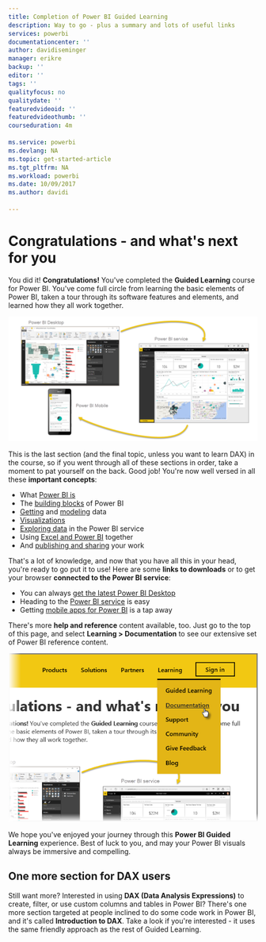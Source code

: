 ```yaml
---
title: Completion of Power BI Guided Learning
description: Way to go - plus a summary and lots of useful links
services: powerbi
documentationcenter: ''
author: davidiseminger
manager: erikre
backup: ''
editor: ''
tags: ''
qualityfocus: no
qualitydate: ''
featuredvideoid: ''
featuredvideothumb: ''
courseduration: 4m

ms.service: powerbi
ms.devlang: NA
ms.topic: get-started-article
ms.tgt_pltfrm: NA
ms.workload: powerbi
ms.date: 10/09/2017
ms.author: davidi

---
```

# Congratulations - and what's next for you
You did it! **Congratulations!** You've completed the **Guided Learning** course for Power BI. You've come full circle from learning the basic elements of Power BI, taken a tour through its software features and elements, and learned how they all work together.

![](media/powerbi-learning-6-5-guided-learning-completion/c0a0_2.png)

This is the last section (and the final topic, unless you want to learn DAX) in the course, so if you went through all of these sections in order, take a moment to pat yourself on the back. Good job! You're now well versed in all these **important concepts**:

* What [Power BI is](powerbi-learning-0-0-what-is-power-bi.md)
* The [building blocks](powerbi-learning-0-0b-building-blocks-power-bi.md) of Power BI
* [Getting](powerbi-learning-1-2-connect-to-data-sources-in-power-bi-desktop.md) and [modeling](powerbi-learning-2-1-intro-modeling-data.md) data
* [Visualizations](powerbi-learning-3-1-intro-visualizations.md)
* [Exploring data](powerbi-learning-4-0-intro-power-bi-service.md) in the Power BI service
* Using [Excel and Power BI](powerbi-learning-5-1-intro-excel-data.md) together
* And [publishing and sharing](powerbi-learning-6-0-intro-content-packs-groups.md) your work

That's a lot of knowledge, and now that you have all this in your head, you're ready to go put it to use! Here are some **links to downloads** or to get your browser **connected to the Power BI service**:

* You can always [get the latest Power BI Desktop](https://powerbi.microsoft.com/desktop)
* Heading to the [Power BI service](https://powerbi.microsoft.com/) is easy
* Getting [mobile apps for Power BI](https://powerbi.microsoft.com/mobile/) is a tap away

There's more **help and reference** content available, too. Just go to the top of this page, and select **Learning > Documentation** to see our extensive set of Power BI reference content.

![](media/powerbi-learning-6-5-guided-learning-completion/6-5_1.png)

We hope you've enjoyed your journey through this **Power BI Guided Learning** experience. Best of luck to you, and may your Power BI visuals always be immersive and compelling.

## One more section for DAX users
Still want more? Interested in using **DAX (Data Analysis Expressions)** to create, filter, or use custom columns and tables in Power BI? There's one more section targeted at people inclined to do some code work in Power BI, and it's called **Introduction to DAX**. Take a look if you're interested - it uses the same friendly approach as the rest of Guided Learning.

